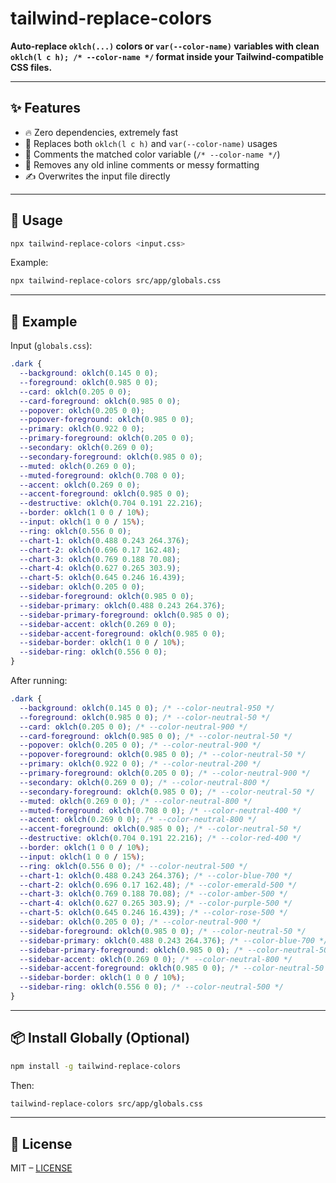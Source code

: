 # tailwind-replace-colors

**Auto-replace `oklch(...)` colors or `var(--color-name)` variables with clean `oklch(l c h); /* --color-name */` format inside your Tailwind-compatible CSS files.**

---

## ✨ Features

- 🔥 Zero dependencies, extremely fast
- 🎯 Replaces both `oklch(l c h)` and `var(--color-name)` usages
- 📄 Comments the matched color variable (`/* --color-name */`)
- 🧹 Removes any old inline comments or messy formatting
- ✍️ Overwrites the input file directly

---

## 🚀 Usage

```bash
npx tailwind-replace-colors <input.css>
```

Example:

```bash
npx tailwind-replace-colors src/app/globals.css
```

---

## 📂 Example

Input (`globals.css`):

```css
.dark {
  --background: oklch(0.145 0 0);
  --foreground: oklch(0.985 0 0);
  --card: oklch(0.205 0 0);
  --card-foreground: oklch(0.985 0 0);
  --popover: oklch(0.205 0 0);
  --popover-foreground: oklch(0.985 0 0);
  --primary: oklch(0.922 0 0);
  --primary-foreground: oklch(0.205 0 0);
  --secondary: oklch(0.269 0 0);
  --secondary-foreground: oklch(0.985 0 0);
  --muted: oklch(0.269 0 0);
  --muted-foreground: oklch(0.708 0 0);
  --accent: oklch(0.269 0 0);
  --accent-foreground: oklch(0.985 0 0);
  --destructive: oklch(0.704 0.191 22.216);
  --border: oklch(1 0 0 / 10%);
  --input: oklch(1 0 0 / 15%);
  --ring: oklch(0.556 0 0);
  --chart-1: oklch(0.488 0.243 264.376);
  --chart-2: oklch(0.696 0.17 162.48);
  --chart-3: oklch(0.769 0.188 70.08);
  --chart-4: oklch(0.627 0.265 303.9);
  --chart-5: oklch(0.645 0.246 16.439);
  --sidebar: oklch(0.205 0 0);
  --sidebar-foreground: oklch(0.985 0 0);
  --sidebar-primary: oklch(0.488 0.243 264.376);
  --sidebar-primary-foreground: oklch(0.985 0 0);
  --sidebar-accent: oklch(0.269 0 0);
  --sidebar-accent-foreground: oklch(0.985 0 0);
  --sidebar-border: oklch(1 0 0 / 10%);
  --sidebar-ring: oklch(0.556 0 0);
}
```

After running:

```css
.dark {
  --background: oklch(0.145 0 0); /* --color-neutral-950 */
  --foreground: oklch(0.985 0 0); /* --color-neutral-50 */
  --card: oklch(0.205 0 0); /* --color-neutral-900 */
  --card-foreground: oklch(0.985 0 0); /* --color-neutral-50 */
  --popover: oklch(0.205 0 0); /* --color-neutral-900 */
  --popover-foreground: oklch(0.985 0 0); /* --color-neutral-50 */
  --primary: oklch(0.922 0 0); /* --color-neutral-200 */
  --primary-foreground: oklch(0.205 0 0); /* --color-neutral-900 */
  --secondary: oklch(0.269 0 0); /* --color-neutral-800 */
  --secondary-foreground: oklch(0.985 0 0); /* --color-neutral-50 */
  --muted: oklch(0.269 0 0); /* --color-neutral-800 */
  --muted-foreground: oklch(0.708 0 0); /* --color-neutral-400 */
  --accent: oklch(0.269 0 0); /* --color-neutral-800 */
  --accent-foreground: oklch(0.985 0 0); /* --color-neutral-50 */
  --destructive: oklch(0.704 0.191 22.216); /* --color-red-400 */
  --border: oklch(1 0 0 / 10%);
  --input: oklch(1 0 0 / 15%);
  --ring: oklch(0.556 0 0); /* --color-neutral-500 */
  --chart-1: oklch(0.488 0.243 264.376); /* --color-blue-700 */
  --chart-2: oklch(0.696 0.17 162.48); /* --color-emerald-500 */
  --chart-3: oklch(0.769 0.188 70.08); /* --color-amber-500 */
  --chart-4: oklch(0.627 0.265 303.9); /* --color-purple-500 */
  --chart-5: oklch(0.645 0.246 16.439); /* --color-rose-500 */
  --sidebar: oklch(0.205 0 0); /* --color-neutral-900 */
  --sidebar-foreground: oklch(0.985 0 0); /* --color-neutral-50 */
  --sidebar-primary: oklch(0.488 0.243 264.376); /* --color-blue-700 */
  --sidebar-primary-foreground: oklch(0.985 0 0); /* --color-neutral-50 */
  --sidebar-accent: oklch(0.269 0 0); /* --color-neutral-800 */
  --sidebar-accent-foreground: oklch(0.985 0 0); /* --color-neutral-50 */
  --sidebar-border: oklch(1 0 0 / 10%);
  --sidebar-ring: oklch(0.556 0 0); /* --color-neutral-500 */
}
```

---

## 📦 Install Globally (Optional)

```bash
npm install -g tailwind-replace-colors
```

Then:

```bash
tailwind-replace-colors src/app/globals.css
```

---

## 📄 License

MIT – [LICENSE](LICENSE)
